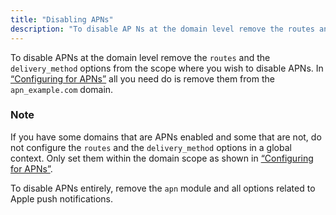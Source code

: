 ```yaml
---
title: "Disabling APNs"
description: "To disable AP Ns at the domain level remove the routes and the delivery method options from the scope where you wish to disable AP Ns In Example 3 1 Configuring for AP Ns all you need do is remove them from the apn example com domain If you have..."
---
```


To disable APNs at the domain level remove the `routes` and the `delivery_method` options from the scope where you wish to disable APNs. In [“Configuring for APNs”](/momentum/3/3-push/apns-using#apns.configuring.apns) all you need do is remove them from the `apn_example.com` domain.

### Note

If you have some domains that are APNs enabled and some that are not, do not configure the `routes` and the `delivery_method` options in a global context. Only set them within the domain scope as shown in [“Configuring for APNs”](/momentum/3/3-push/apns-using#apns.configuring.apns).

To disable APNs entirely, remove the `apn` module and all options related to Apple push notifications.